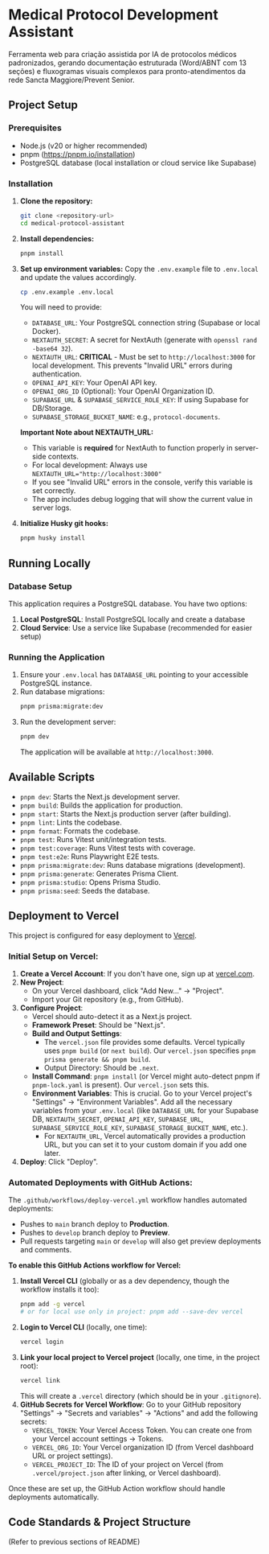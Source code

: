 # Medical Protocol Development Assistant

Ferramenta web para criação assistida por IA de protocolos médicos padronizados, gerando documentação estruturada (Word/ABNT com 13 seções) e fluxogramas visuais complexos para pronto-atendimentos da rede Sancta Maggiore/Prevent Senior.

## Project Setup

### Prerequisites

- Node.js (v20 or higher recommended)
- pnpm (https://pnpm.io/installation)
- PostgreSQL database (local installation or cloud service like Supabase)

### Installation

1.  **Clone the repository:**

    ```bash
    git clone <repository-url>
    cd medical-protocol-assistant
    ```

2.  **Install dependencies:**

    ```bash
    pnpm install
    ```

3.  **Set up environment variables:**
    Copy the `.env.example` file to `.env.local` and update the values accordingly.

    ```bash
    cp .env.example .env.local
    ```

    You will need to provide:

    - `DATABASE_URL`: Your PostgreSQL connection string (Supabase or local Docker).
    - `NEXTAUTH_SECRET`: A secret for NextAuth (generate with `openssl rand -base64 32`).
    - `NEXTAUTH_URL`: **CRITICAL** - Must be set to `http://localhost:3000` for local development. This prevents "Invalid URL" errors during authentication.
    - `OPENAI_API_KEY`: Your OpenAI API key.
    - `OPENAI_ORG_ID` (Optional): Your OpenAI Organization ID.
    - `SUPABASE_URL` & `SUPABASE_SERVICE_ROLE_KEY`: If using Supabase for DB/Storage.
    - `SUPABASE_STORAGE_BUCKET_NAME`: e.g., `protocol-documents`.

    **Important Note about NEXTAUTH_URL:**

    - This variable is **required** for NextAuth to function properly in server-side contexts.
    - For local development: Always use `NEXTAUTH_URL="http://localhost:3000"`
    - If you see "Invalid URL" errors in the console, verify this variable is set correctly.
    - The app includes debug logging that will show the current value in server logs.

4.  **Initialize Husky git hooks:**
    ```bash
    pnpm husky install
    ```

## Running Locally

### Database Setup

This application requires a PostgreSQL database. You have two options:

1. **Local PostgreSQL**: Install PostgreSQL locally and create a database
2. **Cloud Service**: Use a service like Supabase (recommended for easier setup)

### Running the Application

1.  Ensure your `.env.local` has `DATABASE_URL` pointing to your accessible PostgreSQL instance.
2.  Run database migrations:
    ```bash
    pnpm prisma:migrate:dev
    ```
3.  Run the development server:
    ```bash
    pnpm dev
    ```
    The application will be available at `http://localhost:3000`.

## Available Scripts

- `pnpm dev`: Starts the Next.js development server.
- `pnpm build`: Builds the application for production.
- `pnpm start`: Starts the Next.js production server (after building).
- `pnpm lint`: Lints the codebase.
- `pnpm format`: Formats the codebase.
- `pnpm test`: Runs Vitest unit/integration tests.
- `pnpm test:coverage`: Runs Vitest tests with coverage.
- `pnpm test:e2e`: Runs Playwright E2E tests.
- `pnpm prisma:migrate:dev`: Runs database migrations (development).
- `pnpm prisma:generate`: Generates Prisma Client.
- `pnpm prisma:studio`: Opens Prisma Studio.
- `pnpm prisma:seed`: Seeds the database.

## Deployment to Vercel

This project is configured for easy deployment to [Vercel](https://vercel.com).

### Initial Setup on Vercel:

1.  **Create a Vercel Account**: If you don't have one, sign up at [vercel.com](https://vercel.com).
2.  **New Project**:
    - On your Vercel dashboard, click "Add New..." -> "Project".
    - Import your Git repository (e.g., from GitHub).
3.  **Configure Project**:
    - Vercel should auto-detect it as a Next.js project.
    - **Framework Preset**: Should be "Next.js".
    - **Build and Output Settings**:
      - The `vercel.json` file provides some defaults. Vercel typically uses `pnpm build` (or `next build`). Our `vercel.json` specifies `pnpm prisma generate && pnpm build`.
      - Output Directory: Should be `.next`.
    - **Install Command**: `pnpm install` (or Vercel might auto-detect pnpm if `pnpm-lock.yaml` is present). Our `vercel.json` sets this.
    - **Environment Variables**: This is crucial. Go to your Vercel project's "Settings" -> "Environment Variables". Add all the necessary variables from your `.env.local` (like `DATABASE_URL` for your Supabase DB, `NEXTAUTH_SECRET`, `OPENAI_API_KEY`, `SUPABASE_URL`, `SUPABASE_SERVICE_ROLE_KEY`, `SUPABASE_STORAGE_BUCKET_NAME`, etc.).
      - For `NEXTAUTH_URL`, Vercel automatically provides a production URL, but you can set it to your custom domain if you add one later.
4.  **Deploy**: Click "Deploy".

### Automated Deployments with GitHub Actions:

The `.github/workflows/deploy-vercel.yml` workflow handles automated deployments:

- Pushes to `main` branch deploy to **Production**.
- Pushes to `develop` branch deploy to **Preview**.
- Pull requests targeting `main` or `develop` will also get preview deployments and comments.

**To enable this GitHub Actions workflow for Vercel:**

1.  **Install Vercel CLI** (globally or as a dev dependency, though the workflow installs it too):
    ```bash
    pnpm add -g vercel
    # or for local use only in project: pnpm add --save-dev vercel
    ```
2.  **Login to Vercel CLI** (locally, one time):
    ```bash
    vercel login
    ```
3.  **Link your local project to Vercel project** (locally, one time, in the project root):
    ```bash
    vercel link
    ```
    This will create a `.vercel` directory (which should be in your `.gitignore`).
4.  **GitHub Secrets for Vercel Workflow**:
    Go to your GitHub repository "Settings" -> "Secrets and variables" -> "Actions" and add the following secrets:
    - `VERCEL_TOKEN`: Your Vercel Access Token. You can create one from your Vercel account settings -> Tokens.
    - `VERCEL_ORG_ID`: Your Vercel organization ID (from Vercel dashboard URL or project settings).
    - `VERCEL_PROJECT_ID`: The ID of your project on Vercel (from `.vercel/project.json` after linking, or Vercel dashboard).

Once these are set up, the GitHub Action workflow should handle deployments automatically.

## Code Standards & Project Structure

(Refer to previous sections of README)
